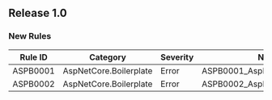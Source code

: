 ## Release 1.0

### New Rules

| Rule ID  | Category               | Severity | Notes                           |
|----------|------------------------|----------|---------------------------------|
| ASPB0001 | AspNetCore.Boilerplate | Error    | ASPB0001_AspNetCore.Boilerplate |
| ASPB0002 | AspNetCore.Boilerplate | Error    | ASPB0002_AspNetCore.Boilerplate |